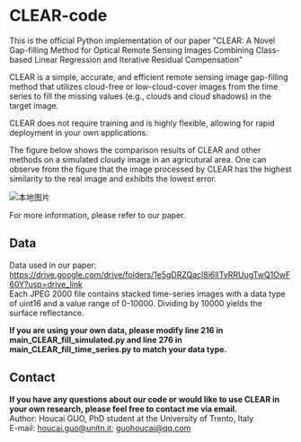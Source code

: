 # CLEAR-code
This is the official Python implementation of our paper "CLEAR: A Novel Gap-filling Method for Optical Remote Sensing Images Combining Class-based Linear Regression and Iterative Residual Compensation"

CLEAR is a simple, accurate, and efficient remote sensing image gap-filling method that utilizes cloud-free or low-cloud-cover images from the time series to fill the missing values (e.g., clouds and cloud shadows) in the target image.

CLEAR does not require training and is highly flexible, allowing for rapid deployment in your own applications.

The figure below shows the comparison results of CLEAR and other methods on a simulated cloudy image in an agricutural area. One can observe from the figure that the image processed by CLEAR has the highest similarity to the real image and exhibits the lowest error.

![本地图片](Omaha-low-4.png)

For more information, please refer to our paper.

## Data
Data used in our paper: https://drive.google.com/drive/folders/1e5gDRZQacl8i6lITvRRUugTwQ1OwF60Y?usp=drive_link  
Each JPEG 2000 file contains stacked time-series images with a data type of uint16 and a value range of 0-10000. Dividing by 10000 yields the surface reflectance.

**If you are using your own data, please modify line 216 in main_CLEAR_fill_simulated.py and line 276 in main_CLEAR_fill_time_series.py to match your data type.**  

## Contact
**If you have any questions about our code or would like to use CLEAR in your own research, please feel free to contact me via email.**  
Author: Houcai GUO, PhD student at the University of Trento, Italy  
E-mail: houcai.guo@unitn.it; guohoucai@qq.com
